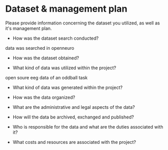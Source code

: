 # Dataset & management plan

Please provide information concerning the dataset you utilized, as well as it's management plan.

* How was the dataset search conducted?

data was searched in openneuro

* How was the dataset obtained?

* What kind of data was utilized within the project?

open soure eeg data of an oddball task

* What kind of data was generated within the project?

* How was the data organized?

* What are the administrative and legal aspects of the data?

* How will the data be archived, exchanged and published?

* Who is responsible for the data and what are the duties associated with it?

* What costs and resources are associated with the project?
